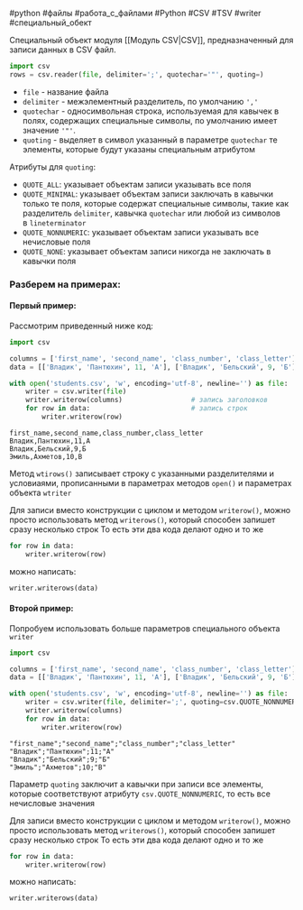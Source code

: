 #python #файлы #работа_с_файлами #Python #CSV #TSV #writer #специальный_обект


Специальный объект модуля [[Модуль CSV|CSV]], предназначенный для записи данных в CSV файл.

```python
import csv
rows = csv.reader(file, delimiter=';', quotechar='"', quoting=)
```
- `file` - название файла
- `delimiter` - межэлементный разделитель, по умолчанию `','`
- `quotechar` - односимвольная строка, используемая для кавычек в полях, содержащих специальные символы, по умолчанию имеет значение `'"'`.
- `quoting` - выделяет в символ указанный в параметре `quotechar` те элементы, которые будут указаны специальным атрибутом

Атрибуты для `quoting`:
- `QUOTE_ALL`: указывает объектам записи указывать все поля
- `QUOTE_MINIMAL`: указывает объектам записи заключать в кавычки только те поля, которые содержат специальные символы, такие как разделитель `delimiter`, кавычка `quotechar` или любой из символов в `lineterminator`
- `QUOTE_NONNUMERIC`: указывает объектам записи указывать все нечисловые поля
- `QUOTE_NONE`: указывает объектам записи никогда не заключать в кавычки поля

### Разберем на примерах:
#### Первый пример:
Рассмотрим приведенный ниже код:
```python
import csv

columns = ['first_name', 'second_name', 'class_number', 'class_letter']
data = [['Владик', 'Пантюхин', 11, 'А'], ['Владик', 'Бельский', 9, 'Б'], ['Эмиль', 'Ахметов', 10, 'В']]

with open('students.csv', 'w', encoding='utf-8', newline='') as file:
    writer = csv.writer(file)
    writer.writerow(columns)                 # запись заголовков
    for row in data:                         # запись строк
        writer.writerow(row)
```
```
first_name,second_name,class_number,class_letter
Владик,Пантюхин,11,А
Владик,Бельский,9,Б
Эмиль,Ахметов,10,В
```
Метод `wtirows()` записывает строку с указанными разделителями и условиаями, прописанными в параметрах методов `open()` и параметрах объекта `wtriter`

Для записи вместо конструкции с циклом и методом `writerow()`, можно просто использовать метод `writerows()`, который способен запишет сразу несколько строк
То есть эти два кода делают одно и то же
```python
for row in data:
    writer.writerow(row)
```
можно написать:
```python
writer.writerows(data)
```
#### Второй пример:
Попробуем использовать больше параметров специального объекта `writer`
```python
import csv

columns = ['first_name', 'second_name', 'class_number', 'class_letter']
data = [['Владик', 'Пантюхин', 11, 'А'], ['Владик', 'Бельский', 9, 'Б'], ['Эмиль', 'Ахметов', 10, 'В']]

with open('students.csv', 'w', encoding='utf-8', newline='') as file:
    writer = csv.writer(file, delimiter=';', quoting=csv.QUOTE_NONNUMERIC)
    writer.writerow(columns)
    for row in data:
        writer.writerow(row)
```
```
"first_name";"second_name";"class_number";"class_letter"
"Владик";"Пантюхин";11;"А"
"Владик";"Бельский";9;"Б"
"Эмиль";"Ахметов";10;"В"
```
Параметр `quoting` заключит а кавычки при записи все элементы, которые соответствуют атрибуту `csv.QUOTE_NONNUMERIC`, то есть все нечисловые значения

Для записи вместо конструкции с циклом и методом `writerow()`, можно просто использовать метод `writerows()`, который способен запишет сразу несколько строк
То есть эти два кода делают одно и то же
```python
for row in data:
    writer.writerow(row)
```
можно написать:
```python
writer.writerows(data)
```